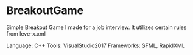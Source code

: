 # BreakoutGame

Simple Breakout Game I made for a job interview. 
It utilizes certain rules from leve-x.xml

Language: C++
Tools: VisualStudio2017
Frameworks: SFML, RapidXML 

